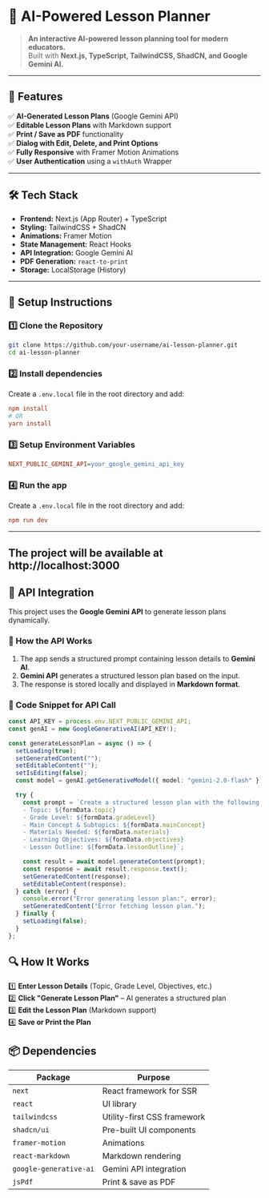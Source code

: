 # 🚀 AI-Powered Lesson Planner  

> **An interactive AI-powered lesson planning tool for modern educators.**  
> Built with **Next.js, TypeScript, TailwindCSS, ShadCN, and Google Gemini AI.**  

---

## 📌 Features  
✅ **AI-Generated Lesson Plans** (Google Gemini API)  
✅ **Editable Lesson Plans** with Markdown support  
✅ **Print / Save as PDF** functionality  
✅ **Dialog with Edit, Delete, and Print Options**  
✅ **Fully Responsive** with Framer Motion Animations  
✅ **User Authentication** using a `withAuth` Wrapper  

---

## 🛠️ Tech Stack  
- **Frontend:** Next.js (App Router) + TypeScript  
- **Styling:** TailwindCSS + ShadCN  
- **Animations:** Framer Motion  
- **State Management:** React Hooks  
- **API Integration:** Google Gemini AI  
- **PDF Generation:** `react-to-print`  
- **Storage:** LocalStorage (History)  

---
## 🔧 Setup Instructions  

### 1️⃣ Clone the Repository  
```sh
git clone https://github.com/your-username/ai-lesson-planner.git
cd ai-lesson-planner
```
### 2️⃣ Install dependencies 
Create a `.env.local` file in the root directory and add:  

```ini
npm install
# OR
yarn install
```
### 3️⃣ Setup Environment Variables  


```ini
NEXT_PUBLIC_GEMINI_API=your_google_gemini_api_key
```
### 4️⃣ Run the app  
Create a `.env.local` file in the root directory and add:  

```ini
npm run dev
```
---
The project will be available at http://localhost:3000
---
## 🔗 API Integration  
This project uses the **Google Gemini API** to generate lesson plans dynamically.  

### 🔹 How the API Works  
1. The app sends a structured prompt containing lesson details to **Gemini AI**.  
2. **Gemini API** generates a structured lesson plan based on the input.  
3. The response is stored locally and displayed in **Markdown format**.  

### 🔹 Code Snippet for API Call  

```ts
const API_KEY = process.env.NEXT_PUBLIC_GEMINI_API;
const genAI = new GoogleGenerativeAI(API_KEY!);

const generateLessonPlan = async () => {
  setLoading(true);
  setGeneratedContent("");
  setEditableContent("");
  setIsEditing(false);
  const model = genAI.getGenerativeModel({ model: "gemini-2.0-flash" });

  try {
    const prompt = `Create a structured lesson plan with the following details:\n
    - Topic: ${formData.topic}
    - Grade Level: ${formData.gradeLevel}
    - Main Concept & Subtopics: ${formData.mainConcept}
    - Materials Needed: ${formData.materials}
    - Learning Objectives: ${formData.objectives}
    - Lesson Outline: ${formData.lessonOutline}`;

    const result = await model.generateContent(prompt);
    const response = await result.response.text();
    setGeneratedContent(response);
    setEditableContent(response);
  } catch (error) {
    console.error("Error generating lesson plan:", error);
    setGeneratedContent("Error fetching lesson plan.");
  } finally {
    setLoading(false);
  }
};

```

## 🔍 How It Works  

1️⃣ **Enter Lesson Details** (Topic, Grade Level, Objectives, etc.)  
2️⃣ **Click "Generate Lesson Plan"** – AI generates a structured plan  
3️⃣ **Edit the Lesson Plan** (Markdown support)  
4️⃣ **Save or Print the Plan**  



## 📦 Dependencies  

| Package                | Purpose                              |
|------------------------|--------------------------------------|
| `next`                | React framework for SSR             |
| `react`               | UI library                          |
| `tailwindcss`         | Utility-first CSS framework        |
| `shadcn/ui`           | Pre-built UI components            |
| `framer-motion`       | Animations                         |
| `react-markdown`      | Markdown rendering                 |
| `google-generative-ai` | Gemini API integration             |
| `jsPdf`      | Print & save as PDF                |


